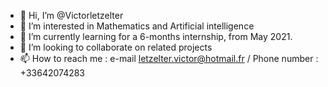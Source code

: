 - 👋 Hi, I’m @Victorletzelter
- 👀 I’m interested in Mathematics and Artificial intelligence
- 🌱 I’m currently learning for a 6-months internship, from May 2021.
- 💞️ I’m looking to collaborate on related projects
- 📫 How to reach me : e-mail letzelter.victor@hotmail.fr / Phone number : +33642074283

<!---
Victorletzelter/Victorletzelter is a ✨ special ✨ repository because its `README.md` (this file) appears on your GitHub profile.
You can click the Preview link to take a look at your changes.
--->
